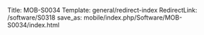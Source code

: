 Title: MOB-S0034
Template: general/redirect-index
RedirectLink: /software/S0318
save_as: mobile/index.php/Software/MOB-S0034/index.html